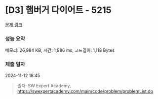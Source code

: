 # [D3] 햄버거 다이어트 - 5215 

[문제 링크](https://swexpertacademy.com/main/code/problem/problemDetail.do?contestProbId=AWT-lPB6dHUDFAVT) 

### 성능 요약

메모리: 26,984 KB, 시간: 1,986 ms, 코드길이: 1,118 Bytes

### 제출 일자

2024-11-12 18:45



> 출처: SW Expert Academy, https://swexpertacademy.com/main/code/problem/problemList.do